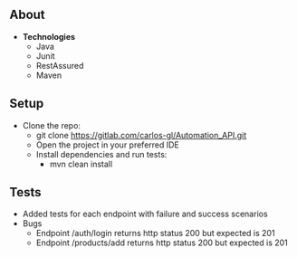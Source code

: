 ## About

* **Technologies**
  * Java
  * Junit
  * RestAssured
  * Maven


## Setup

* Clone the repo:
  * git clone https://gitlab.com/carlos-gl/Automation_API.git
  * Open the project in your preferred IDE
  * Install dependencies and run tests:
      * mvn clean install

## Tests
  * Added tests for each endpoint with failure and success scenarios
  * Bugs
    * Endpoint /auth/login returns http status 200 but expected is 201
    * Endpoint /products/add returns http status 200 but expected is 201
